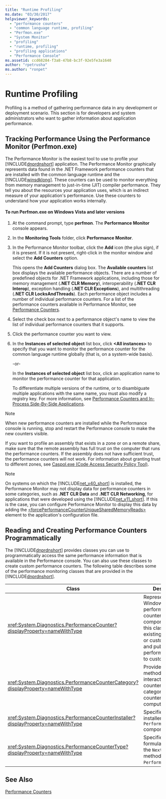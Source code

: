 ```yaml
---
title: "Runtime Profiling"
ms.date: "03/30/2017"
helpviewer_keywords: 
  - "performance counters"
  - "common language runtime, profiling"
  - "Perfmon.exe"
  - "System Monitor"
  - "profiling"
  - "runtime, profiling"
  - "profiling applications"
  - "Performance Console"
ms.assetid: ccd68284-f3a8-47b8-bc3f-92e5fe3a1640
author: "rpetrusha"
ms.author: "ronpet"
---
```

# Runtime Profiling
Profiling is a method of gathering performance data in any development or deployment scenario. This section is for developers and system administrators who want to gather information about application performance.  

## Tracking Performance Using the Performance Monitor (Perfmon.exe)  
 The Performance Monitor is the easiest tool to use to profile your [!INCLUDE[dnprdnshort](../../../includes/dnprdnshort-md.md)] application. The Performance Monitor graphically represents data found in the .NET Framework performance counters that are installed with the common language runtime and the [!INCLUDE[winsdklong](../../../includes/winsdklong-md.md)]. These counters can be used to monitor everything from memory management to just-in-time (JIT) compiler performance. They tell you about the resources your application uses, which is an indirect measure of your application's performance. Use these counters to understand how your application works internally.  

#### To run Perfmon.exe on Windows Vista and later versions  

1. At the command prompt, type **perfmon**. The **Performance Monitor** console appears.  

2. In the **Monitoring Tools** folder, click **Performance Monitor**.  

3. In the Performance Monitor toolbar, click the **Add** icon (the plus sign), if it is present. If it is not present, right-click in the monitor window and select the **Add Counters** option.  

    This opens the **Add Counters** dialog box. The **Available counters** list box displays the available performance objects. There are a number of predefined objects for .NET Framework applications, including those for memory management (**.NET CLR Memory**), interoperability (**.NET CLR Interop**), exception handling (**.NET CLR Exceptions**), and multithreading (**.NET CLR LocksAndThreads**). Each performance object includes a number of individual performance counters. For a list of the performance counters available in Performance Monitor, see [Performance Counters](../../../docs/framework/debug-trace-profile/performance-counters.md).  

4. Select the check box next to a performance object's name to view the list of individual performance counters that it supports.  

5. Click the performance counter you want to view.  

6. In the **Instances of selected object** list box, click **\<All instances>** to specify that you want to monitor the performance counter for the common language runtime globally (that is, on a system-wide basis).  

    -or-  

    In the **Instances of selected object** list box, click an application name to monitor the performance counter for that application.  

    To differentiate multiple versions of the runtime, or to disambiguate multiple applications with the same name, you must also modify a registry key. For more information, see [Performance Counters and In-Process Side-By-Side Applications](../../../docs/framework/debug-trace-profile/performance-counters-and-in-process-side-by-side-applications.md).  

> [!NOTE]
>  When new performance counters are installed while the Performance console is running, stop and restart the Performance console to make the new counters visible.  

 If you want to profile an assembly that exists in a zone or on a remote share, make sure that the remote assembly has full trust on the computer that runs the performance counters. If the assembly does not have sufficient trust, the performance counters will not work. For information about granting trust to different zones, see [Caspol.exe (Code Access Security Policy Tool)](../../../docs/framework/tools/caspol-exe-code-access-security-policy-tool.md).  

> [!NOTE]
>  On systems on which the [!INCLUDE[net_v40_short](../../../includes/net-v40-short-md.md)] is installed, the Performance Monitor may not display data for performance counters in some categories, such as **.NET CLR Data** and **.NET CLR Networking**, for applications that were developed using the [!INCLUDE[net_v11_short](../../../includes/net-v11-short-md.md)]. If this is the case, you can configure Performance Monitor to display this data by adding the [\<forcePerformanceCounterUniqueSharedMemoryReads>](../../../docs/framework/configure-apps/file-schema/runtime/forceperformancecounteruniquesharedmemoryreads-element.md) element to the application's configuration file.  

## Reading and Creating Performance Counters Programmatically  
 The [!INCLUDE[dnprdnshort](../../../includes/dnprdnshort-md.md)] provides classes you can use to programmatically access the same performance information that is available in the Performance console. You can also use these classes to create custom performance counters. The following table describes some of the performance monitoring classes that are provided in the [!INCLUDE[dnprdnshort](../../../includes/dnprdnshort-md.md)].  


|Class|Description|  
|-----------|-----------------|  
|<xref:System.Diagnostics.PerformanceCounter?displayProperty=nameWithType>|Represents a Windows NT performance counter component. Use this class to read existing predefined or custom counters and publish (write) performance data to custom counters.|  
|<xref:System.Diagnostics.PerformanceCounterCategory?displayProperty=nameWithType>|Provides several methods for interacting with counters and categories of counters on the computer.|  
|<xref:System.Diagnostics.PerformanceCounterInstaller?displayProperty=nameWithType>|Specifies an installer for the `PerformanceCounter` component.|  
|<xref:System.Diagnostics.PerformanceCounterType?displayProperty=nameWithType>|Specifies the formula to calculate the `NextValue` method for a `PerformanceCounter`.|  

## See Also  
 [Performance Counters](../../../docs/framework/debug-trace-profile/performance-counters.md)
